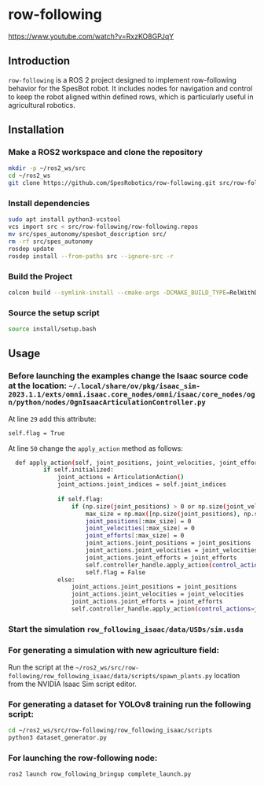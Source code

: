 # row-following
https://www.youtube.com/watch?v=RxzKO8GPJqY
## Introduction

`row-following` is a ROS 2 project designed to implement row-following behavior for the SpesBot robot. It includes nodes for navigation and control to keep the robot aligned within defined rows, which is particularly useful in agricultural robotics.

## Installation

### Make a ROS2 workspace and clone the repository
```bash
mkdir -p ~/ros2_ws/src
cd ~/ros2_ws
git clone https://github.com/SpesRobotics/row-following.git src/row-following
```
### Install dependencies
```bash
sudo apt install python3-vcstool
vcs import src < src/row-following/row-following.repos
mv src/spes_autonomy/spesbot_description src/
rm -rf src/spes_autonomy
rosdep update
rosdep install --from-paths src --ignore-src -r
```

### Build the Project
```bash
colcon build --symlink-install --cmake-args -DCMAKE_BUILD_TYPE=RelWithDebInfo
```

### Source the setup script
```bash
source install/setup.bash
```
## Usage
### Before launching the examples change the Isaac source code at the location: `~/.local/share/ov/pkg/isaac_sim-2023.1.1/exts/omni.isaac.core_nodes/omni/isaac/core_nodes/ogn/python/nodes/OgnIsaacArticulationController.py`

At line `29` add this attribute:
```bash
self.flag = True
```
At line `50` change the `apply_action` method as follows:
```bash
  def apply_action(self, joint_positions, joint_velocities, joint_efforts):
          if self.initialized:
              joint_actions = ArticulationAction()
              joint_actions.joint_indices = self.joint_indices
  
              if self.flag:
                  if (np.size(joint_positions) > 0 or np.size(joint_velocities) > 0 or np.size(joint_efforts) > 0):
                      max_size = np.max([np.size(joint_positions), np.size(joint_velocities), np.size(joint_efforts)])
                      joint_positions[:max_size] = 0
                      joint_velocities[:max_size] = 0
                      joint_efforts[:max_size] = 0
                      joint_actions.joint_positions = joint_positions
                      joint_actions.joint_velocities = joint_velocities
                      joint_actions.joint_efforts = joint_efforts
                      self.controller_handle.apply_action(control_actions=joint_actions)
                      self.flag = False
              else:
                  joint_actions.joint_positions = joint_positions
                  joint_actions.joint_velocities = joint_velocities
                  joint_actions.joint_efforts = joint_efforts
                  self.controller_handle.apply_action(control_actions=joint_actions)
```
### Start the simulation `row_following_isaac/data/USDs/sim.usda`

### For generating a simulation with new agriculture field:
Run the script at the `~/ros2_ws/src/row-following/row_following_isaac/data/scripts/spawn_plants.py` location from the NVIDIA Isaac Sim script editor.

### For generating a dataset for YOLOv8 training run the following script:
```bash
cd ~/ros2_ws/src/row-following/row_following_isaac/scripts
python3 dataset_generator.py
```
### For launching the row-following node:
```bash
ros2 launch row_following_bringup complete_launch.py 
```
